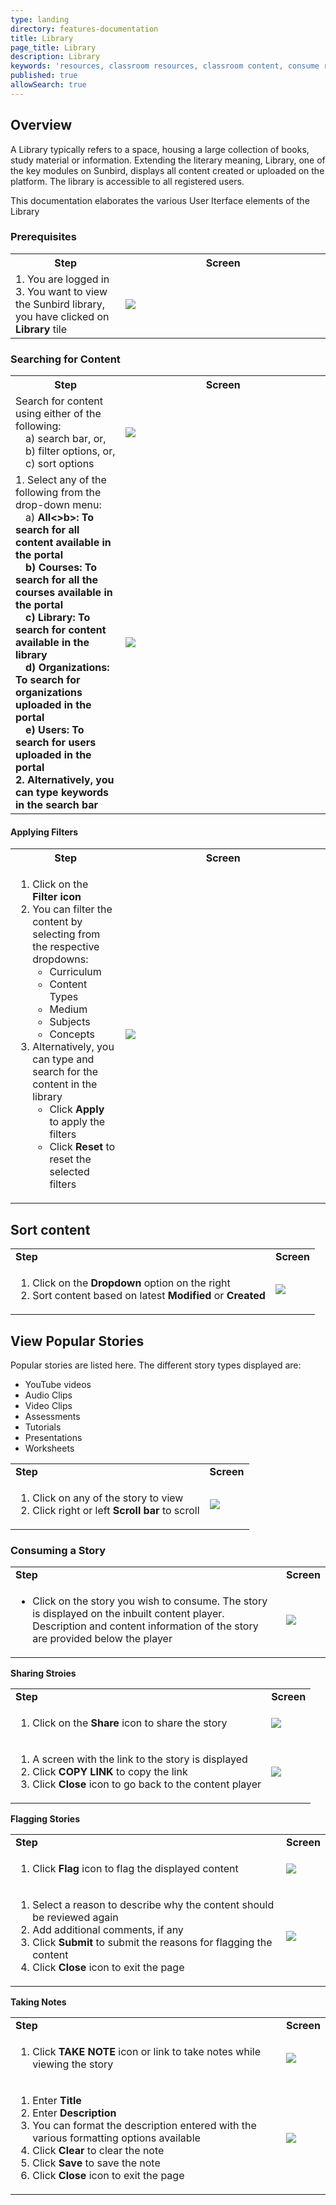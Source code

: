 ```yaml
---
type: landing
directory: features-documentation
title: Library
page_title: Library
description: Library
keywords: 'resources, classroom resources, classroom content, consume resources, library'
published: true
allowSearch: true
---
```

## Overview

A Library typically refers to a space, housing a large collection of books, study material or information. Extending the literary meaning, Library, one of the key modules on Sunbird, displays all content created or uploaded on the platform. The library is accessible to all registered users.

This documentation elaborates the various User Iterface elements of the Library

### Prerequisites
<table>
  <tr>
    <th style="width:35%;">Step</th>
    <th style="width:65%;">Screen</th>
  </tr>
  <tr>
    <td>1. You are logged in <br>3. You want to view the Sunbird library, you have clicked on <b>Library</b> tile
       </td>
      <td><img src="pages/features-documentation/images/library/prerequisite.png"></td>
  </tr>
  </table>
       
### Searching for Content
<table>
  <tr>
    <th style="width:35%;">Step</th>
    <th style="width:65%;">Screen</th>
  </tr>
  <tr>
    <td>Search for content using either of the following: <br>&emsp;a)  search bar, or, <br>&emsp;b) filter options, or, <br>&emsp;c) sort options</td> 
	<td><img src="pages/features-documentation/images/library/search_options.png"></td>  
	</tr>
	<tr>
	<td>1. Select any of the following from the drop-down menu: <br>&emsp;a) <b>All<>b>: To search for all content available in the portal <br>&emsp;b) <b>Courses</b>: To search for all the courses available in the portal <br>&emsp;c) <b>Library</b>: To search for content available in the library <br>&emsp;d) <b>Organizations</b>: To search for organizations uploaded in the portal <br>&emsp;e) <b>Users</b>: To search for users uploaded in the portal <br>2. Alternatively, you can type keywords in the search bar
     </td>
    <td><img src="pages/features-documentation/images/library/searchbar_options.png"></td>
  </tr>
  </table>
   
#### Applying Filters

<table>
  <tr>
    <th style="width:35%;">Step</th>
    <th style="width:65%;">Screen</th>
  </tr>
  <tr>
   <td>
       <ol>
         <li>Click on the <strong>Filter icon</strong></li>
         <li>You can filter the content by selecting from the respective dropdowns:
			<ul>
				<li>Curriculum</li>
				<li>Content Types</li>
				<li>Medium</li>
				<li>Subjects</li>
				<li>Concepts</li>
			</ul>
         </li>
         <li>Alternatively, you can type and search for the content in the library
			<ul>
			<li>Click <strong>Apply</strong> to apply the filters</li>
			<li>Click <strong>Reset</strong> to reset the selected filters</li>
         </ul>
         </li>
        </ol>
     </td>
    <td><img src="pages/features-documentation/images/library_filter.png"></td>
  </tr>
  </table>
   
## Sort content

<table class="table table-img">
  <tr>
    <td><strong>Step</strong></td>
    <td><strong>Screen</strong></td>
  </tr>
  <tr>
   <td>
       <ol>
	       <li>Click on the <strong>Dropdown</strong> option on the right</li>
	       <li>Sort content based on latest <strong>Modified</strong> or <strong>Created</strong></li>
	   </ol>
    </td>
	<td><img src="pages/features-documentation/images/library_sort.png"></td>
    </tr>
    </table>

## View Popular Stories

Popular stories are listed here. The different story types displayed are:

- YouTube videos
- Audio Clips
- Video Clips
- Assessments
- Tutorials
- Presentations
- Worksheets

<table class="table table-img">
  <tr>
    <td><strong>Step</strong></td>
    <td><strong>Screen</strong></td>
  </tr>
  <tr>
   <td>
       <ol>
	       <li>Click on any of the story to view</li>
	       <li>Click right or left <strong>Scroll bar</strong> to scroll</li>
	   </ol>
   </td>
  <td><img src="pages/features-documentation/images/library_popularstory.png"></td>
  </tr>
  </table>

### Consuming a Story

<table class="table table-img">
  <tr>
    <td><strong>Step</strong></td>
    <td><strong>Screen</strong></td>
  </tr>
  <tr>
   <td>
	   <ul>
		   <li>Click on the story you wish to consume. The story is displayed on the inbuilt content player. Description and content information of the story are provided below the player</li>
	   </ul>
	</td>
	<td><img src="pages/features-documentation/images/library_desc_cont_inf.png"></td>
	</tr>
	</table>

**Sharing Stroies**

<table class="table table-img">
  <tr>
    <td><strong>Step</strong></td>
    <td><strong>Screen</strong></td>
  </tr>
  <tr>
   <td>
       <ol>
	       <li>Click on the <strong>Share</strong> icon to share the story</li>
	</ol>
   </td>
  <td><img src="pages/features-documentation/images/library_shareicon.png"></td>
  </tr>
  <tr>
  <td>
       <ol>
	       <li>A screen with the link to the story is displayed</li>
	       <li>Click <strong>COPY LINK</strong> to copy the link</li>
	       <li>Click <strong>Close</strong> icon to go back to the content player</li>
	</ol>
   </td>
  <td><img src="pages/features-documentation/images/library_copylink.png"></td>
  </tr>
  </table>
  
  **Flagging Stories**
  
  <table class="table table-img">
  <tr>
    <td><strong>Step</strong></td>
    <td><strong>Screen</strong></td>
  </tr>
    <tr>
    <td>
	  <ol>
		<li>Click <strong>Flag</strong> icon to flag the displayed content</li>
	    </ol>
	</td>
	<td><img src="pages/features-documentation/images/library_flagicon.png"></td>
	</tr>
	<tr>
	<td>
	   <ol>
	    	<li>Select a reason to describe why the content should be reviewed again</li>
		<li>Add additional comments, if any</li>
	        <li>Click <strong>Submit</strong> to submit the reasons for flagging the content</li>
		<li>Click <strong>Close</strong> icon to exit the page</li>
	   </ol>
    </td>
 <td><img src="pages/features-documentation/images/library_flagreason.png"></td>
  </tr>
  </table>
  
  **Taking Notes**
 
 <table class="table table-img">
  <tr>
    <td><strong>Step</strong></td>
    <td><strong>Screen</strong></td>
  </tr>
    <tr>
  <td>
	  <ol>
		  <li>Click <strong>TAKE NOTE</strong> icon or link to take notes while viewing the story</li>
	    </ol>
	</td>
	<td><img src="pages/features-documentation/images/library_takenote.png"></td>
	  </tr>
	   <tr>
	<td>
		<ol>
			<li>Enter <strong>Title</strong></li>
		  	<li>Enter <strong>Description</strong></li>
			<li>You can format the description entered with the various formatting options available</li>
			<li>Click <strong>Clear</strong> to clear the note</li>
			<li>Click <strong>Save</strong> to save the note</li>
			<li>Click <strong>Close</strong> icon to exit the page</li>
	        </ol>
	</td>
	<td><img src="pages/features-documentation/images/library_notescreen.png"></td>
	</tr>
  </table>

  


